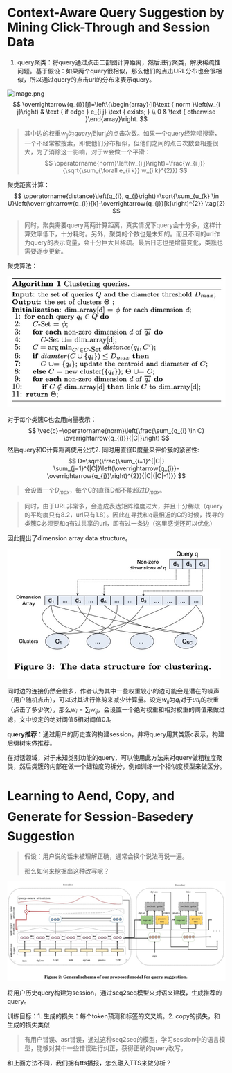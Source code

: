 # Context-Aware Query Suggestion by Mining Click-Through and Session Data

1. query聚类：将query通过点击二部图计算距离，然后进行聚类，解决稀疏性问题。基于假设：如果两个query很相似，那么他们的点击URL分布也会很相似，所以通过query的点击url的分布来表示query。

![image.png](https://intranetproxy.alipay.com/skylark/lark/0/2020/png/51008/1600822550869-269e5d2c-cfb0-40de-acb1-19dc354b11f4.png)
$$
\overrightarrow{q_{i}}[j]=\left\{\begin{array}{ll}\text { norm }\left(w_{i j}\right) & \text { if edge } e_{i j} \text { exists; } \\ 0 & \text { otherwise }\end{array}\right.
$$


> 其中边的权重$w_{ij}$为$query_i$到$\text{url}_i$的点击次数。如果一个query经常呗搜索，一个不经常被搜索，即使他们分布相似，但他们之间的点击次数会相差很大，为了消除这一影响，对于w会做一个平滑：
> $$
> \operatorname{norm}\left(w_{i j}\right)=\frac{w_{i j}}{\sqrt{\sum_{\forall e_{i k}} w_{i k}^{2}}}
> $$
> 

聚类距离计算：
$$
\operatorname{distance}\left(q_{i}, q_{j}\right)=\sqrt{\sum_{u_{k} \in U}\left(\overrightarrow{q_{i}}[k]-\overrightarrow{q_{j}}[k]\right)^{2}} \tag{2}
$$

> 同时，聚类需要query两两计算距离，真实情况下query会十分多，这样计算效率低下，十分耗时。另外，聚类的个数也是未知的。而且不同的url作为query的表示向量，会十分巨大且稀疏。最后日志也是增量变化，类簇也需要逐步更新。

聚类算法：

![image-20210112152905131](self_learning.assets/image-20210112152905131.png)

对于每个类簇C也会用向量表示：
$$
\vec{c}=\operatorname{norm}\left(\frac{\sum_{q_{i} \in C} \overrightarrow{q_{i}}}{|C|}\right)
$$
然后query和C计算距离使用公式2. 同时用直径D度量来评价簇的紧密性:
$$
D=\sqrt{\frac{\sum_{i=1}^{|C|} \sum_{j=1}^{|C|}\left(\overrightarrow{q_{i}}-\overrightarrow{q_{j}}\right)^{2}}{|C|(|C|-1)}}
$$

> 会设置一个$D_{max}$，每个C的直径D都不能超过$D_{max}$。

> 同时，由于URL非常多，会造成表达矩阵维度过大，并且十分稀疏（query的平均度只有8.2，url只有1.8）。因此在寻找和q最相近的C的时候，找寻的类簇C必须要和q有过共享的url，即有过一条边（这里感觉还可以优化）

因此提出了dimension array data structure。

![image-20210114110607609](self_learning.assets/image-20210114110607609.png)

同时边的连接仍然会很多，作者认为其中一些权重较小的边可能会是潜在的噪声（用户随机点击），可以对其进行修剪来减少计算量。设定$w_{ij}$为$q_i$对于$utl_j$的权重（点击了多少次），那么$w_i = \sum_j w_{ij}$，会设置一个绝对权重和相对权重的阈值来做过滤，文中设定的绝对阈值5相对阈值0.1。

**query推荐**：通过用户的历史查询构建session，并将query用其类簇c表示，构建后缀树来做推荐。

在对话领域，对于未知类别功能的query，可以使用此方法来对query做粗粒度聚类，然后类簇的内部在做一个细粒度的拆分，例如训练一个相似度模型来做区分。



# Learning to Aend, Copy, and Generate for Session-Basedery Suggestion

> 假设：用户说的话未被理解正确，通常会换个说法再说一遍。
>
> 那么如何来挖掘出这种改写呢？

![image-20210114165611635](self_learning.assets/image-20210114165611635.png)

将用户历史query构建为session，通过seq2seq模型来对语义建模，生成推荐的query。

训练目标：1. 生成的损失：每个token预测和标签的交叉熵。2. copy的损失，和生成的损失类似

> 有用户错误、asr错误，通过这种seq2seq的模型，学习session中的语言模型，能够对其中一些错误进行纠正，获得正确的query改写。







和上面方法不同，我们拥有tts播报，怎么融入TTS来做分析？


